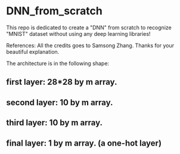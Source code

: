 # DNN_from_scratch
This repo is dedicated to create a "DNN" from scratch to recognize "MNIST" dataset without using any deep learning libraries!

References: All the credits goes to Samsong Zhang. Thanks for your beautiful explanation.

The architecture is in the following shape:
##    first layer: 28*28 by m array.
##    second layer: 10 by m array.
##    third layer: 10 by m array.
##    final layer: 1 by m array. (a one-hot layer)